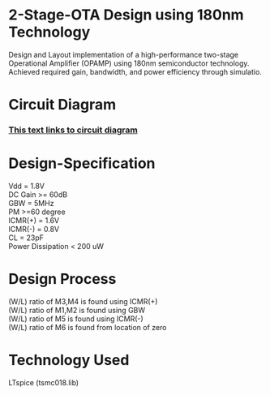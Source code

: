 # 2-Stage-OTA Design using 180nm Technology

Design and Layout implementation of a high-performance two-stage Operational Amplifier (OPAMP) using 180nm semiconductor technology. Achieved required gain, bandwidth, and power efficiency through simulatio.
# Circuit Diagram
### [This text links to circuit diagram](https://drive.google.com/file/d/15vTvmyoz7TlK8qUIJq2KOoga5Lap3BD9/view?usp=drive_link)

# Design-Specification
Vdd = 1.8V <br>
DC Gain >= 60dB <br>
GBW = 5MHz <br>
PM >=60 degree <br>
ICMR(+) = 1.6V <br>
ICMR(-) = 0.8V <br>
CL = 23pF <br>
Power Dissipation < 200 uW <br>

# Design Process 
(W/L) ratio of M3,M4 is found using ICMR(+) <br> 
(W/L) ratio of M1,M2 is found using GBW <br>
(W/L) ratio of M5 is found using ICMR(-) <br>
(W/L) ratio of M6 is found from location of zero<br>

# Technology Used
LTspice (tsmc018.lib)
